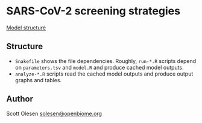 # SARS-CoV-2 screening strategies

[Model structure](https://docs.google.com/document/d/1k8xJtWVrZhf7a5QZyMc4LVezpczDttjhkRd_S5kXces/edit)

## Structure

- `Snakefile` shows the file dependencies. Roughly, `run-*.R` scripts depend on `parameters.tsv` and `model.R` and produce cached model outputs.
- `analyze-*.R` scripts read the cached model outputs and produce output graphs and tables.

## Author

Scott Olesen <solesen@openbiome.org>
